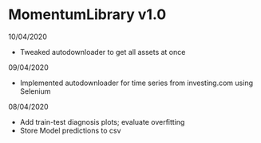 # MomentumLibrary v1.0 

10/04/2020
+ Tweaked autodownloader to get all assets at once


09/04/2020
+ Implemented autodownloader for time series from investing.com using Selenium


08/04/2020
+ Add train-test diagnosis plots; evaluate overfitting
+ Store Model predictions to csv
